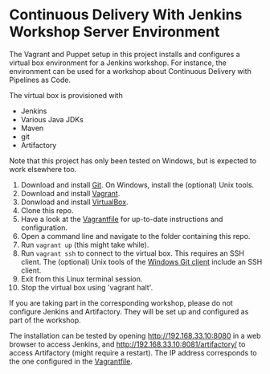 # Continuous Delivery With Jenkins Workshop Server Environment


The Vagrant and Puppet setup in this project installs and configures a virtual box environment for a Jenkins workshop. For instance, the environment can be used for a workshop about Continuous Delivery with Pipelines as Code.

The virtual box is provisioned with

* Jenkins
* Various Java JDKs
* Maven
* git
* Artifactory

Note that this project has only been tested on Windows, but is expected to work elsewhere too.

1. Download and install [Git](https://git-scm.com/download/). On Windows, install the (optional) Unix tools.
2. Download and install [Vagrant](https://www.vagrantup.com/).
3. Donwload and install [VirtualBox](https://www.virtualbox.org/).
4. Clone this repo.
5. Have a look at the [Vagrantfile](https://github.com/mgfeller/cd-jenkins-workshop/blob/master/Vagrantfile) for up-to-date instructions and configuration.
6. Open a command line and navigate to the folder containing this repo.
7. Run `vagrant up` (this might take  while).
8. Run `vagrant ssh` to connect to the virtual box. This requires an SSH client. The (optional) Unix tools of the [Windows Git client](https://git-scm.com/download/win) include an SSH client. 
9. Exit from this Linux terminal session.
10. Stop the virtual box using 'vagrant halt'.

If you are taking part in the corresponding workshop, please do not configure Jenkins and Artifactory. They will be set up and configured as part of the workshop.

The installation can be tested by opening http://192.168.33.10:8080 in a web browser to access Jenkins, and http://192.168.33.10:8081/artifactory/ to access Artifactory (might require a restart). The IP address corresponds to the one configured in the [Vagrantfile](https://github.com/mgfeller/cd-jenkins-workshop/blob/master/Vagrantfile).
